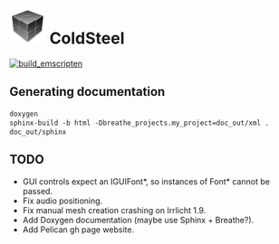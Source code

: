 # ![icon](logo.png) ColdSteel

[![build_emscripten](https://github.com/JaviCervera/coldsteel/actions/workflows/build_emscripten.yml/badge.svg)](https://github.com/JaviCervera/coldsteel/actions/workflows/build_emscripten.yml)

## Generating documentation

```shell
doxygen
sphinx-build -b html -Dbreathe_projects.my_project=doc_out/xml . doc_out/sphinx
```

## TODO

* GUI controls expect an IGUIFont*, so instances of Font* cannot be passed.
* Fix audio positioning.
* Fix manual mesh creation crashing on Irrlicht 1.9.
* Add Doxygen documentation (maybe use Sphinx + Breathe?).
* Add Pelican gh page website.
